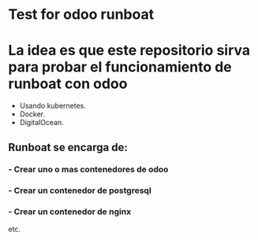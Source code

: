# Test for odoo runboat

# La idea es que este repositorio sirva para probar el funcionamiento de runboat con odoo
- Usando kubernetes.
- Docker.
- DigitalOcean.

## Runboat se encarga de:
### - Crear uno o mas contenedores de odoo
### - Crear un contenedor de postgresql
### - Crear un contenedor de nginx

etc.
